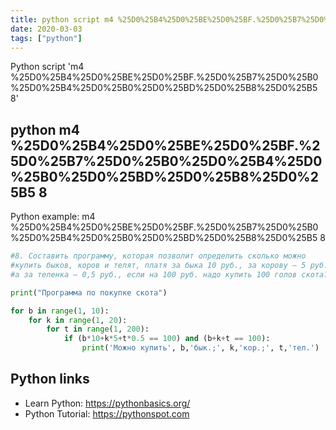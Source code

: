 ```yaml
---
title: python script m4 %25D0%25B4%25D0%25BE%25D0%25BF.%25D0%25B7%25D0%25B0%25D0%25B4%25D0%25B0%25D0%25BD%25D0%25B8%25D0%25B5 8 (snippet)
date: 2020-03-03
tags: ["python"]
---
```

Python script 'm4 %25D0%25B4%25D0%25BE%25D0%25BF.%25D0%25B7%25D0%25B0%25D0%25B4%25D0%25B0%25D0%25BD%25D0%25B8%25D0%25B5 8'


## python m4 %25D0%25B4%25D0%25BE%25D0%25BF.%25D0%25B7%25D0%25B0%25D0%25B4%25D0%25B0%25D0%25BD%25D0%25B8%25D0%25B5 8

Python example: m4 %25D0%25B4%25D0%25BE%25D0%25BF.%25D0%25B7%25D0%25B0%25D0%25B4%25D0%25B0%25D0%25BD%25D0%25B8%25D0%25B5 8

```python
#8. Составить программу, которая позволит определить сколько можно
#купить быков, коров и телят, платя за быка 10 руб., за корову — 5 руб., 
#а за теленка – 0,5 руб., если на 100 руб. надо купить 100 голов скота?

print("Программа по покупке скота")

for b in range(1, 10):
    for k in range(1, 20):
        for t in range(1, 200):
            if (b*10+k*5+t*0.5 == 100) and (b+k+t == 100):
                print('Можно купить', b,'бык.;', k,'кор.;', t,'тел.')

```

## Python links

- Learn Python: https://pythonbasics.org/
- Python Tutorial: https://pythonspot.com
